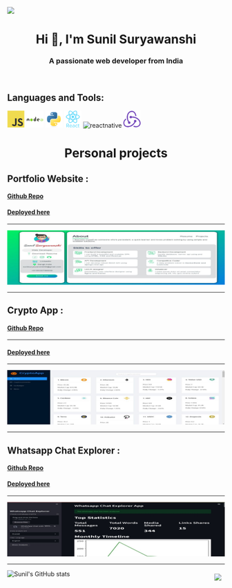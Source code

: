 
<!-- [![Sunil's GitHub Banner](./my.gif)](https://suryawanshi.tech){:target="_blank"}  -->

<a href="https://suryawanshi.tech" target="_blank"> <img src="./my.gif"/>  </a>

<h1 align="center">Hi 👋, I'm Sunil Suryawanshi</h1>
<h3 align="center">A passionate web developer from India</h3>
<br>

 <h2 align="left">Languages and Tools:</h2>
<p align="left">
<img src="https://raw.githubusercontent.com/devicons/devicon/master/icons/javascript/javascript-original.svg" alt="javascript" width="40" height="40"/>
<img src="https://raw.githubusercontent.com/devicons/devicon/master/icons/nodejs/nodejs-original-wordmark.svg" alt="nodejs" width="40" height="40"/> 
<img src="https://raw.githubusercontent.com/devicons/devicon/master/icons/python/python-original.svg" alt="python" width="40" height="40"/>
<img src="https://raw.githubusercontent.com/devicons/devicon/master/icons/react/react-original-wordmark.svg" alt="react" width="40" height="40"/>
<img src="https://reactnative.dev/img/header_logo.svg" alt="reactnative" width="40" height="40"/> 
<img src="https://raw.githubusercontent.com/devicons/devicon/master/icons/redux/redux-original.svg" alt="redux" width="40" height="40"/> 
<!-- <img src="https://raw.githubusercontent.com/devicons/devicon/master/icons/sass/sass-original.svg" alt="sass" width="40" height="40"/>  -->
</p>
<h1 align="center">Personal projects</h2>
<h2>Portfolio Website : 
 <h4> <a href="https://github.com/sunilsuryawanshi939/My_Portfolio" target="_blank"> Github Repo </a> </h4>
 <h4> <a href="https://suryawanshi.tech" target="_blank"> Deployed here </a> </h4> <hr>
 <a href="https://suryawanshi.tech" target="_blank"> <img src="./portfolio_1200_300.JPG"/>  </a> </h2> <hr>

<h2>Crypto App :
 <h4> <a href="https://github.com/sunilsuryawanshi939/CryptoApp" target="_blank"> Github Repo </a> </h4> <hr>
  <h4> <a href="https://sunilcryptoapp.netlify.app" target="_blank"> Deployed here  </a> </h4> <hr>
 <a href="https://sunilcryptoapp.netlify.app" target="_blank"> <img src="./cryptoApp_1200_300.JPG"/>  </a> </h2>  <hr>

<h2>Whatsapp Chat Explorer :
 <h4> <a href="https://github.com/sunilsuryawanshi939/WhatsappChatExplorer" target="_blank"> Github Repo </a> </h4>
 <h4> <a href="https://wca-sunil.herokuapp.com" target="_blank"> Deployed here </a> </h4> <hr>
 <a href="https://wca-sunil.herokuapp.com" target="_blank"> <img src="./wca_1200_300.jpg"/>  </a> </h2>  <hr>
 
 
 
 <!-- <p align="left"> <img src="https://komarev.com/ghpvc/?username=sunilsuryawanshi939&label=Profile%20views&color=0e75b6&style=flat" alt="sunilsuryawanshi939" /> </p> -->

![Sunil's GitHub stats](https://github-readme-stats.vercel.app/api?username=sunilsuryawanshi939&show_icons=true&theme=radical)
<img align="right" style="margin:0.5rem" src="https://github-readme-stats.vercel.app/api/top-langs/?username=sunilsuryawanshi939&hide=html,css&title_color=ffffff&text_color=c9cacc&icon_color=4AB197&bg_color=1A2B34" />
<!-- ![Sunil's GitHub stats](https://github-readme-stats.vercel.app/api?username=07SRAJE&show_icons=true&theme=chartreuse-dark) -->
